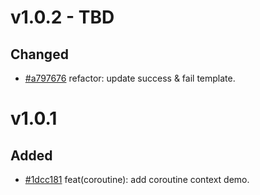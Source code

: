 # v1.0.2 - TBD

## Changed

- [#a797676](https://github.com/hunzhiwange/framework/commit/a797676013be725da603e012fcb35fe229ec48d3) refactor: update success & fail template.

# v1.0.1

## Added

- [#1dcc181](https://github.com/hunzhiwange/queryphp/commit/1dcc1814955bf42f3bb2d0906bd02fbef496d34b) feat(coroutine): add coroutine context demo.
